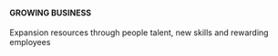 #### GROWING BUSINESS

Expansion resources through people talent, new skills and rewarding employees
